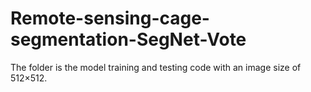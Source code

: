 # Remote-sensing-cage-segmentation-SegNet-Vote   
The folder is the model training and testing code with an image size of 512×512.

